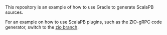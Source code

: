 This repository is an example of how to use Gradle to generate ScalaPB
sources.

For an example on how to use ScalaPB plugins, such as the ZIO-gRPC code generator, switch to the [zio branch](https://github.com/scalapb/gradle-demo/tree/zio).
